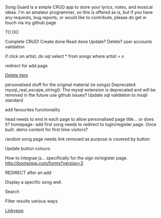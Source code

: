Song Guard is a simple CRUD app to store your lyrics, notes, and musical ideas.
I'm an amateur programmer, so this is offered as is, but if you have any requests,
bug reports, or would like to contribute, please do get in touch via my github page





TO DO

Complete CRUD!
Create done
Read done
Update?
Delete?
user accounts
validation

if click on artist, do sql select * from songs where artist = x

redirect for add page

<form action='item.php' method='POST' id='form'>
    <input type='hidden' name='action' value='delete' />
    <input type='hidden' name='id' value='{item_id}' />
    <a href="" onclick="document.getElementById('form').submit(); return false;">Delete item</a>
</form>



personalised stuff for the original material (ie songs)
Deprecated: mysql_real_escape_string(): The mysql extension is deprecated and will be removed in the future
use github issues?
Update sql validation to msqli standard

add favourites functionality

head needs to end in each page to allow personalised page title...  or does it?
homepage- add first song needs to redirect to login/register page.  Once built.
demo content for first time visitors?

random song page needs link removed as purpose is covered by button

Update button colours

How to integrae js... specifically for the sign in/register page.
http://bootsnipp.com/forms?version=3

REDIRECT after an add

Display a specific song well.

Search

Filter results various ways

<a href="detail.php?song-id=<?php echo $row['id'] ?>">Linkypoo</a>
